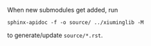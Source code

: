 When new submodules get added, run
```
sphinx-apidoc -f -o source/ ../xiuminglib -M
```
to generate/update `source/*.rst`.
